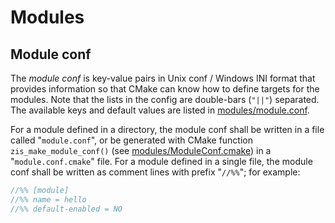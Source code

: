 # Modules

## Module conf

The *module conf* is key-value pairs in Unix conf / Windows INI format
that provides information so that CMake can know how to define targets for the modules.
Note that the lists in the config are double-bars (`"||"`) separated.
The available keys and default values are listed in [modules/module.conf](module.conf).

For a module defined in a directory,
the module conf shall be written in a file called "`module.conf`",
or be generated with CMake function `zis_make_module_conf()`
(see [modules/ModuleConf.cmake](ModuleConf.cmake)) in a "`module.conf.cmake`" file.
For a module defined in a single file,
the module conf shall be written as comment lines with prefix "`//%%`";
for example:

```c
//%% [module]
//%% name = hello
//%% default-enabled = NO
```
